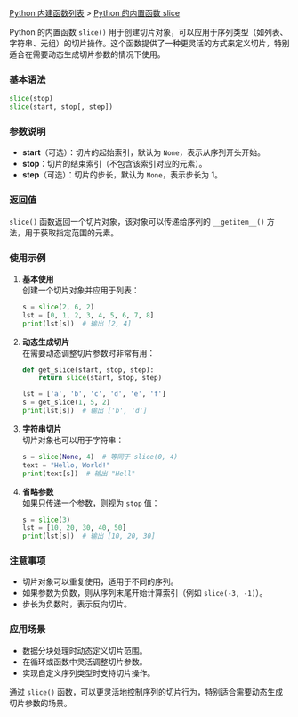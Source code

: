 [Python 内建函数列表](https://xplanc.org/primers/document/zh/02.Python/99.API%20%E5%B8%AE%E5%8A%A9%E6%89%8B%E5%86%8C/00.%E5%86%85%E5%BB%BA%E5%87%BD%E6%95%B0.md) > [Python 的内置函数 slice](https://xplanc.org/primers/document/zh/02.Python/EX.%E5%86%85%E5%BB%BA%E5%87%BD%E6%95%B0/EX.slice.md)

Python 的内置函数 `slice()` 用于创建切片对象，可以应用于序列类型（如列表、字符串、元组）的切片操作。这个函数提供了一种更灵活的方式来定义切片，特别适合在需要动态生成切片参数的情况下使用。

### 基本语法
```python
slice(stop)
slice(start, stop[, step])
```

### 参数说明
- **start**（可选）：切片的起始索引，默认为 `None`，表示从序列开头开始。
- **stop**：切片的结束索引（不包含该索引对应的元素）。
- **step**（可选）：切片的步长，默认为 `None`，表示步长为 1。

### 返回值
`slice()` 函数返回一个切片对象，该对象可以传递给序列的 `__getitem__()` 方法，用于获取指定范围的元素。

### 使用示例
1. **基本使用**  
   创建一个切片对象并应用于列表：
   ```python
   s = slice(2, 6, 2)
   lst = [0, 1, 2, 3, 4, 5, 6, 7, 8]
   print(lst[s])  # 输出 [2, 4]
   ```

2. **动态生成切片**  
   在需要动态调整切片参数时非常有用：
   ```python
   def get_slice(start, stop, step):
       return slice(start, stop, step)

   lst = ['a', 'b', 'c', 'd', 'e', 'f']
   s = get_slice(1, 5, 2)
   print(lst[s])  # 输出 ['b', 'd']
   ```

3. **字符串切片**  
   切片对象也可以用于字符串：
   ```python
   s = slice(None, 4)  # 等同于 slice(0, 4)
   text = "Hello, World!"
   print(text[s])  # 输出 "Hell"
   ```

4. **省略参数**  
   如果只传递一个参数，则视为 `stop` 值：
   ```python
   s = slice(3)
   lst = [10, 20, 30, 40, 50]
   print(lst[s])  # 输出 [10, 20, 30]
   ```

### 注意事项
- 切片对象可以重复使用，适用于不同的序列。
- 如果参数为负数，则从序列末尾开始计算索引（例如 `slice(-3, -1)`）。
- 步长为负数时，表示反向切片。

### 应用场景
- 数据分块处理时动态定义切片范围。
- 在循环或函数中灵活调整切片参数。
- 实现自定义序列类型时支持切片操作。

通过 `slice()` 函数，可以更灵活地控制序列的切片行为，特别适合需要动态生成切片参数的场景。
